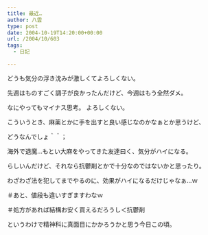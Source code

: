 ```yaml
---
title: 最近…
author: 八雲
type: post
date: 2004-10-19T14:20:00+00:00
url: /2004/10/603
tags:
  - 日記

---
```

どうも気分の浮き沈みが激しくてよろしくない。
  
先週はものすごく調子が良かったんだけど、今週はもう全然ダメ。
  
なにやってもマイナス思考。 よろしくない。
  
こういうとき、麻薬とかに手を出すと良い感じなのかなぁとか思うけど、
  
どうなんでしょ＾＾；
  
海外で退魔…もとい大麻をやってきた友達曰く、気分がハイになる。
  
らしいんだけど、それなら抗鬱剤とかで十分なのではないかと思ったり。
  
わざわざ法を犯してまでやるのに、効果がハイになるだけじゃなぁ…ｗ
  
＃あと、値段も違いすぎますわなｗ
  
＃処方があれば結構お安く買えるだろうし＜抗鬱剤

というわけで精神科に真面目にかかろうかと思う今日この頃。
